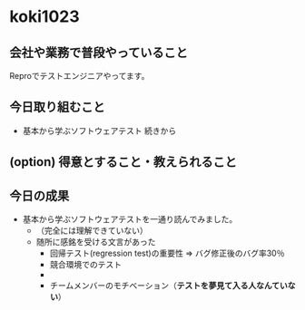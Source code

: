 # koki1023

## 会社や業務で普段やっていること

Reproでテストエンジニアやってます。

## 今日取り組むこと

- 基本から学ぶソフトウェアテスト 続きから

## (option) 得意とすること・教えられること

## 今日の成果

- 基本から学ぶソフトウェアテストを一通り読んでみました。
  - （完全には理解できていない）
  - 随所に感銘を受ける文言があった
    - 回帰テスト(regression test)の重要性 => バグ修正後のバグ率30％
    - 競合環境でのテスト
    - 
    - チームメンバーのモチベーション（**テストを夢見て入る人なんていない**）
    

